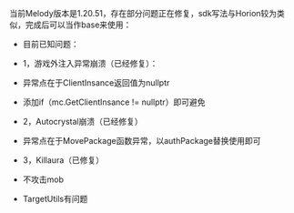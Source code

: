 当前Melody版本是1.20.51，存在部分问题正在修复，sdk写法与Horion较为类似，完成后可以当作base来使用：

+ 目前已知问题：
+ 1，游戏外注入异常崩溃（已经修复）：
+  异常点在于ClientInsance返回值为nullptr
+  添加if（mc.GetClientInsance != nullptr）即可避免
    
+ 2，Autocrystal崩溃（已经修复）
+  异常点在于MovePackage函数异常，以authPackage替换使用即可

+  3，Killaura（已修复）
+  不攻击mob
+  TargetUtils有问题
